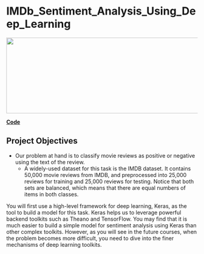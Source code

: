 # IMDb_Sentiment_Analysis_Using_Deep_Learning

<img src="https://github.com/will-zw-wang/IMDb_Sentiment_Analysis_Using_Deep_Learning/blob/master/images/IMDb_image.jpg" width="800" height="200">

[**Code**](pending)

## Project Objectives

- Our problem at hand is to classify movie reviews as positive or negative using the text of the review.
  - A widely-used dataset for this task is the IMDB dataset. It contains 50,000 movie reviews from IMDB, and preprocessed into 25,000 reviews for training and 25,000 reviews for testing. Notice that both sets are balanced, which means that there are equal numbers of items in both classes.
  
You will first use a high-level framework for deep learning, Keras, as the tool to build a model for this task. Keras helps us to leverage powerful backend toolkits such as Theano and TensorFlow. You may find that it is much easier to build a simple model for sentiment analysis using Keras than other complex toolkits. However, as you will see in the future courses, when the problem becomes more difficult, you need to dive into the finer mechanisms of deep learning toolkits.

